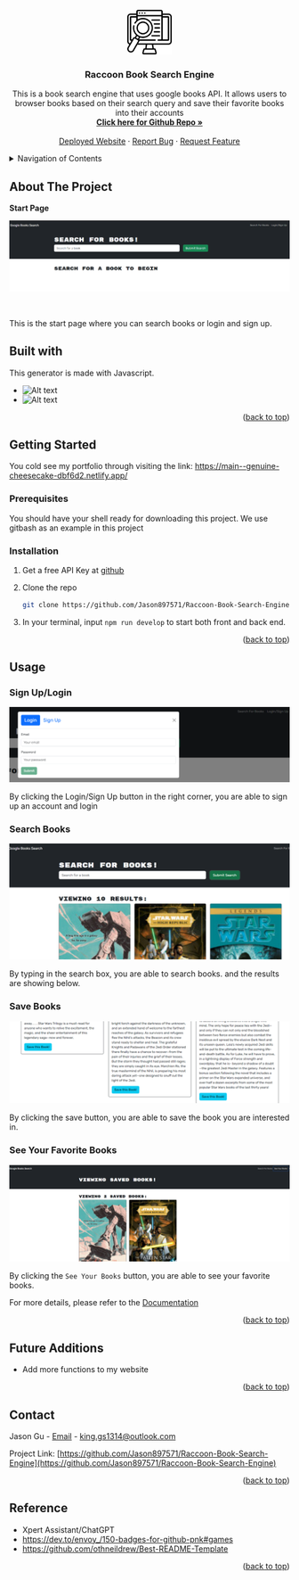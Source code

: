 <a id="readme-top"></a>


<div align="center">
  <a href="https://github.com/Jason897571/Raccoon-Book-Search-Engine">
    <img src="./client/src/assets/readme/search.png" alt="Logo" width="80" height="80">
  </a>

  <h3 align="center">Raccoon Book Search Engine</h3>

  <p align="center">
    This is a book search engine that uses google books API. It allows users to browser books based on their search query and save their favorite books into their accounts
    <br />
    <a href="https://github.com/Jason897571/Raccoon-Book-Search-Engine"><strong>Click here for Github Repo  »</strong></a>
    <br />
    <br />
    <a href="https://main--genuine-cheesecake-dbf6d2.netlify.app/">Deployed Website</a>
    ·
    <a href="https://github.com/Jason897571/Raccoon-Book-Search-Engine/issues">Report Bug</a>
    ·
    <a href="https://github.com/Jason897571/Raccoon-Book-Search-Engine/issues">Request Feature</a>
  </p>
</div>

<!-- TABLE OF CONTENTS -->
<details>
  <summary>Navigation of Contents</summary>
  <ol>
    <li>
      <a href="#about-the-project">About The Project</a>
      <ul>
        <li><a href="#built-with">Built With</a></li>
      </ul>
    </li>
    <li>
      <a href="#getting-started">Getting Started</a>
      <ul>
        <li><a href="#prerequisites">Prerequisites</a></li>
        <li><a href="#installation">Installation</a></li>
      </ul>
    </li>
    <li><a href="#usage">Usage</a></li>
    <li><a href="#contact">Contact</a></li>
    <li><a href="#future_additions">Future Additions</a></li>
    <li><a href="#reference">Reference</a></li>
  </ol>
</details>

<a id="#about-the-project"></a>
## About The Project

<p><strong>Start Page</strong></p>


![alt text](./client/src/assets/readme/start.png)

<br />

This is the start page where you can search books or login and sign up.




<a id="#built-with"></a>
## Built with
This generator is made with Javascript.

* ![Alt text](https://img.shields.io/badge/JavaScript-F7DF1E?style=for-the-badge&logo=javascript&logoColor=black)
* ![Alt text](https://img.shields.io/badge/React-20232A?style=for-the-badge&logo=react&logoColor=61DAFB)


<p align="right">(<a href="#readme-top">back to top</a>)</p>

<a id="getting_started"></a>
## Getting Started

You cold see my portfolio through visiting the link: https://main--genuine-cheesecake-dbf6d2.netlify.app/

<a id="prerequisities"></a>
### Prerequisites

You should have your shell ready for downloading this project. We use gitbash as an example in this project

<a id="installation"></a>
### Installation
1. Get a free API Key at [github](https://github.com/Jason897571/Raccoon-Book-Search-Engine#built-with)
2. Clone the repo
   ```sh
   git clone https://github.com/Jason897571/Raccoon-Book-Search-Engine.git
   ```

3. In your terminal, input `npm run develop` to start both front and back end.





<p align="right">(<a href="#readme-top">back to top</a>)</p>


<a id="usage"></a>
## Usage


### Sign Up/Login
![alt text](./client/src/assets/readme/signup.png)

By clicking the Login/Sign Up button in the right corner, you are able to sign up an account and login

### Search Books
![alt text](./client/src/assets/readme/searchBooks.png)

By typing in the search box, you are able to search books. and the results are showing below.

### Save Books
![alt text](./client/src/assets/readme/saveBooks.png)

By clicking the save button, you are able to save the book you are interested in.

### See Your Favorite Books
![alt text](./client/src/assets/readme/favorite.png)

By clicking the `See Your Books` button, you are able to see your favorite books.


For more details, please refer to the [Documentation](https://github.com/Jason897571/Raccoon-Book-Search-Engine) 
<p align="right">(<a href="#readme-top">back to top</a>)</p>


<a id="future_additions"></a>
## Future Additions
* Add more functions to my website



<p align="right">(<a href="#readme-top">back to top</a>)</p>



<a id="contact"></a>
## Contact

Jason Gu - [Email](king.gs1314@outlook.com) - king.gs1314@outlook.com

Project Link: [https://github.com/Jason897571/Raccoon-Book-Search-Engine](https://github.com/Jason897571/Raccoon-Book-Search-Engine)

<p align="right">(<a href="#readme-top">back to top</a>)</p>

<a id="reference"></a>
## Reference
* Xpert Assistant/ChatGPT
* https://dev.to/envoy_/150-badges-for-github-pnk#games
* https://github.com/othneildrew/Best-README-Template


<p align="right">(<a href="#readme-top">back to top</a>)</p>



